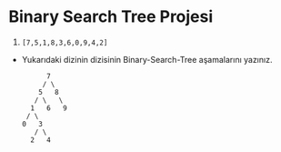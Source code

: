 # Binary Search Tree Projesi

1) `[7,5,1,8,3,6,0,9,4,2] `

- Yukarıdaki dizinin dizisinin Binary-Search-Tree aşamalarını yazınız.

            7
           / \
          5   8
         / \   \  
        1   6   9
       / \   
      0   3 
         / \
        2   4  
